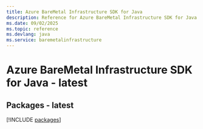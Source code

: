 ```yaml
---
title: Azure BareMetal Infrastructure SDK for Java
description: Reference for Azure BareMetal Infrastructure SDK for Java
ms.date: 09/02/2025
ms.topic: reference
ms.devlang: java
ms.service: baremetalinfrastructure
---
```

# Azure BareMetal Infrastructure SDK for Java - latest
## Packages - latest
[!INCLUDE [packages](baremetal-infrastructure-index.md)]